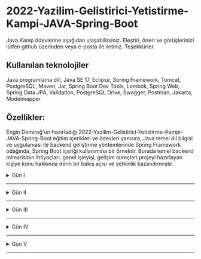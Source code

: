 # 2022-Yazilim-Gelistirici-Yetistirme-Kampi-JAVA-Spring-Boot
Java Kamp ödevlerine aşağıdan ulaşabilirsiniz. Eleştiri, öneri ve görüşlerinizi lütfen github üzerinden veya e-posta ile iletiniz. Teşekkürler.

## Kullanılan teknolojiler
Java programlama dili, Java SE 17, Eclipse, Spring Framework, Tomcat, PostgreSQL, Maven, Jar, Spring Boot Dev Tools, Lombok, Spring Web, Spring Data JPA, Validation, PostgreSQL Drive, Swagger, Postman, Jakarta, Modelmapper

## Özellikler: 
Engin Demiroğ'un hazırladığı 2022-Yazilim-Gelistirici-Yetistirme-Kampi-JAVA-Spring-Boot eğitim içerikleri ve ödevleri yanısıra, Java temel dil bilgisi ve uygulaması ile backend geliştirme yöntemlerinde Spring Framework odağında, Spring Boot içeriği kullanımına bir örnektir. Burada temel backend mimarisinin ihtiyaçları, genel işleyişi, gelişim süreçleri projeyi hazırlayan kişiye konu hakkında derin bir bakış açısı ve yetkinlik kazandırmıştır.

 <details><summary>Gün I</summary>
  
  #### • Ödev I Resimli anlatımlar
  
  Trendyol sitesine girdiğiniz zaman bu sitede kullanılan şartlı bloklara ve döngülerle yapılmış alanlara örnekler bulunuz.
Görsellerle işaretleyip belirtiniz.

<p>
<b>Cevap :</b><br>
       Şartlı bloklar & döngülerle yapılmış alanlar için <a href="https://github.com/ismailaricioglu/JAVA_Egitim_Gunlukleri/tree/master/1.%20Gun/1.%20Odev">tıklayınız</a><br>
</p>
  
  #### • Ödev II Kod içerikli anlatımlar

  https://www.youtube.com/watch?v=a8Fe2qbnYDM&list=PLqG356ExoxZUGwbqoJEKSMnaxVJe4Uvf8&index=2
Bu oynatma listesinde 1-23 arasındaki tüm dersleri izleyip uygulayınız.(1-23 dahil) Intellij, netbeans veyaeclipse kullanabilirsiniz.
Uyguladığınız kodları github'a aktarınız.
Github'a aktarmak için discorddan destek isteyiniz.
Tüm kodların uygulanmasını bekliyoruz.
Github adresinizi yorumlara ekleyiniz.

<p>
<b>Cevap :</b><br>
       1-23 arasındaki tüm derslerin uygulaması için <a href="https://github.com/ismailaricioglu/JAVA_Egitim_Gunlukleri/tree/master/1.%20Gun/2.%20Odev">tıklayınız</a><br>
</p>

</details>


___

<details><summary>Gün II</summary>
  
  #### • Ödev I Video kaydı izlemeleri

  Bugün (22 Eylül 2022) 20.00'de discordda bulununuz.
Sorularınız varsa pair odalarında size destek olması için canlı-ders kanalından destek isteyiniz.
Sorularınız yoksa, sorusu olanlara destek veriniz.

<p>
<b>Cevap :</b><br>
       Geçmiş tarihli canlı video kayıttan izlendi <br>
</p>

  #### • Ödev II Kod içerikli anlatımlar

https://www.youtube.com/watch?v=uucRtKBo6Yg&list=PLqG356ExoxZUGwbqoJEKSMnaxVJe4Uvf8
Bu oynatma listesindeki videoları 24-37 aralığında izleyip uygulayınız.
Kodlarınızı github'a aktarınız.

<p>
<b>Cevap :</b><br>
       24-37 arasındaki tüm derslerin uygulaması için <a href="https://github.com/ismailaricioglu/JAVA_Egitim_Gunlukleri/tree/master/2.%20Gun/2.%20Odev">tıklayınız</a><br>
</p>

</details>


___

<details><summary>Gün III</summary>
 
  #### • Ödev I Kod içerikli anlatımlar

  https://www.youtube.com/watch?v=H3QOQRh8cgk&list=PLqG356ExoxZWfcrBP53Njxir4a-OgqRki&index=2
Bu videoyu baştan sona izleyip uygulayınız. Olayın netleşmesine destek olacak.

<p>
<b>Cevap :</b><br>
       İzlendi ve uygulandı<br>
</p>

  #### • Ödev II Kod içerikli anlatımlar

  https://www.youtube.com/watch?v=uucRtKBo6Yg&list=PLqG356ExoxZUGwbqoJEKSMnaxVJe4Uvf8
Bu oynatma listesini 33. dersten itibaren sonuna kadar tekrar izleyip uygulayınız.

<p>
<b>Cevap :</b><br>
       33. dersten itibaren sonuna kadar tüm derslerin uygulaması için <a href="https://github.com/ismailaricioglu/JAVA_Egitim_Gunlukleri/tree/master/3.%20Gun/2.%20Odev">tıklayınız</a><br>
</p>

  #### • Ödev III Kod içerikli anlatımlar

  kodlama.io web sitesinin ana sayfasında bulunan eğitmen, kategori ve kurs bölümlerini katmanlı mimaride kodlamak istiyoruz.
Önceki derste yaptığımız tekniklerle hem jdbc hem de hibernate üzerinde yazmış gibi simüle ediniz.
Çoklu loglama yapısını simule ediniz.
Aşağıdaki isterleri gerçekleştiriniz.
Kurs ismi tekrar edemez
Kategori ismi tekrar edemez
Bir kursun fiyatı 0 dan küçük olamaz
Kodlarınızı github'a aktarınız.

<p>
<b>Cevap :</b><br>
       İlgili proje için <a href="https://github.com/ismailaricioglu/JAVA_Egitim_Gunlukleri/tree/master/Projeler/Java-Bootcamp/kodlama.io">tıklayınız</a><br>
</p>

  #### • Ödev IV Metinli anlatımlar

  Medium.com sitesinde hesap açınız.
Hiç bilmeyen birine Java'da değer ve referans tipleri anlatan bir makale yazınız.
Hiç bilmeyen birine Java'da interfaceleri anlatan başka bir makale daha yazınız.

<p>
<b>Cevap :</b><br>
       Java'da değer ve referans tipler için <a href="https://medium.com/@ggl.issoline/javada-de%C4%9Fer-ve-referans-tipler-c9a5e8b2b738">tıklayınız</a><br>
       Java'da interfaceler için <a href="https://medium.com/@ggl.issoline/javada-interfaceler-614d32a0fcd">tıklayınız</a>
</p>


  #### • Ödev V Kod içerikli anlatımlar - Resimli anlatımlar

  Sql bir programcının mutlaka bilmesi gereken bir konudur.
Aşağıdaki videoyu izleyip uygulayınız.
https://www.youtube.com/watch?v=r_pbdopB4LU&list=PLqG356ExoxZVN7rC0KmMo0lvECK97VRZg&index=6

<p>
<b>Cevap :</b><br>
       İzlendi ve uygulama için <a href="https://github.com/ismailaricioglu/JAVA_Egitim_Gunlukleri/tree/master/3.%20Gun/5.%20Odev">tıklayınız</a><br>
</p>

  #### • Ödev VI Metinli anlatımlar - Tablolu anlatımlar

  Aşağıdaki oynatma listesi çok önemli.
İzleyip excel'de siz de uygulayınız.
https://www.youtube.com/watch?v=4U54EVknm2Q&list=PLqG356ExoxZXZQt9edXkCS-_dunCq-bXm

<p>
<b>Cevap :</b><br>
       İzlendi ve uygulama için <a href="https://github.com/ismailaricioglu/JAVA_Egitim_Gunlukleri/tree/master/3.%20Gun/6.%20Odev/Veri%20Taban%C4%B1%20Tasar%C4%B1m%C4%B1">tıklayınız</a><br>
</p>

</details>


___

<details><summary>Gün IV</summary>
 
  #### • Ödev I Kod içerikli anlatımlar

  Adayların kodlama becerilerini iş verenlerle buluşturduğumuz bir proje yazmak istiyoruz.
Proje ismi : Kodlama.io.Devs
Basit bir gereksinimle başlayalım.
Req 1 : Sistemde programlama dilleri tutulmalıdır.
Programlama dillerini(C#,Java,Python) ekleyebilecek, silebilecek, güncelleyebilecek, listeleyebilecek, id ile getirebilecek kodları yazınız. Bunu tamamen in memory yapınız.
İsimler tekrar edemez.
Programlama dili boş geçilemez. (Validation kullanmadan, kod yazarak algoritmik çözünüz)

<p>
<b>Cevap :</b><br>
       İlgili proje için <a href="https://github.com/ismailaricioglu/JAVA_Egitim_Gunlukleri/tree/master/Projeler/Java-Bootcamp/Kodlama.io.Devs">tıklayınız</a><br>
</p>

  #### • Ödev II Metinli anlatımlar - (Gerekir ise) Resimli anlatımlar ve/veya link verme

  Aşağıdaki başlıkları içeren araştırma yapıp bir medium yazısı yazınız.

Rest nedir?
Http Anahtar Kelimeleri nelerdir? Açıklayınız

<p>
<b>Cevap :</b><br>
       Rest ve Http Anahtar Kelimeleri için <a href="https://medium.com/@ggl.issoline/rest-nedir-http-anahtar-kelimeleri-nelerdir-441b8bdd6220">tıklayınız</a><br>
</p>

</details>

___

<details><summary>Gün V</summary>
  
  #### • Ödev I (Gerekirse) Metinli anlatımlar

  Ar-ge : Spring Boot üzerinde JPA-Hibernate için entity ilişkilerini araştırınız. (One-To-One, One-To-Many)
Bunu bir sonraki ödevinizde uygulayınız.

<p>
<b>Cevap :</b><br>
       Uygulandı<br>
</p>

  #### • Ödev II Kod içerikli anlatımlar

  Req 2 : Sisteme programlama dillerine ait alt teknolojiler eklenebilmeli, silinebilmeli. güncellenebilmeli, listelenebilmelidir.
Örneğin; Java : Spring, JSP.
C#: WPF, ASP.NET ,
JavaScript : Vue, React

<p>
<b>Cevap :</b><br>
       İlgili proje için <a href="https://github.com/ismailaricioglu/JAVA_Egitim_Gunlukleri/tree/master/Projeler/Spring-Bootcamp/kodlama.io.devs">tıklayınız</a><br>
</p>

</details>

___
